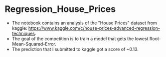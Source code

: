 # Regression_House_Prices
* The notebook contains an analysis of the "House Prices" dataset from kaggle: https://www.kaggle.com/c/house-prices-advanced-regression-techniques.
* The goal of the competition is to train a model that gets the lowest Root-Mean-Squared-Error.
* The prediction that I submitted to kaggle got a score of ~0.13.

